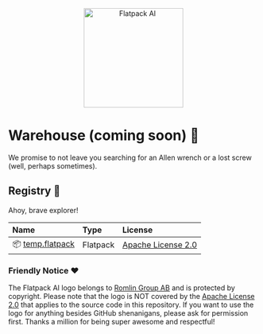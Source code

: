 <div align="center">
  <img src="https://raw.githubusercontent.com/romlingroup/flatpack-ai/main/client/static/images/flatpack_ai_logo.svg" width="200" height="200" alt="Flatpack AI">
</div>

# Warehouse (coming soon) 👀

We promise to not leave you searching for an Allen wrench or a lost screw (well, perhaps sometimes).

## Registry 🚧

Ahoy, brave explorer!

| Name                                                                                                       | Type     | License                                                           |
|:-----------------------------------------------------------------------------------------------------------|:---------|:------------------------------------------------------------------|
| 📦 [temp.flatpack](https://raw.githubusercontent.com/romlingroup/flatpack-ai/main/warehouse/temp.flatpack) | Flatpack | [Apache License 2.0](https://www.apache.org/licenses/LICENSE-2.0) |

### Friendly Notice ❤️

The Flatpack AI logo belongs to [Romlin Group AB](https://romlin.com) and is protected by copyright. Please note that the logo is NOT covered by the [Apache License 2.0](https://www.apache.org/licenses/LICENSE-2.0) that applies to the source code in this repository. If you want to use the logo for anything besides GitHub shenanigans, please ask for permission first. Thanks a million for being super awesome and respectful!